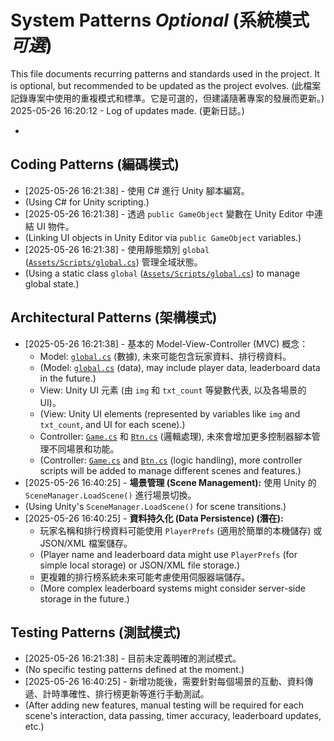 # System Patterns *Optional* (系統模式 *可選*)

This file documents recurring patterns and standards used in the project.
It is optional, but recommended to be updated as the project evolves.
(此檔案記錄專案中使用的重複模式和標準。它是可選的，但建議隨著專案的發展而更新。)
2025-05-26 16:20:12 - Log of updates made. (更新日誌。)

*

## Coding Patterns (編碼模式)

*   [2025-05-26 16:21:38] - 使用 C# 進行 Unity 腳本編寫。
*   (Using C# for Unity scripting.)
*   [2025-05-26 16:21:38] - 透過 `public GameObject` 變數在 Unity Editor 中連結 UI 物件。
*   (Linking UI objects in Unity Editor via `public GameObject` variables.)
*   [2025-05-26 16:21:38] - 使用靜態類別 `global` ([`Assets/Scripts/global.cs`](Assets/Scripts/global.cs:1)) 管理全域狀態。
*   (Using a static class `global` ([`Assets/Scripts/global.cs`](Assets/Scripts/global.cs:1)) to manage global state.)

## Architectural Patterns (架構模式)

*   [2025-05-26 16:21:38] - 基本的 Model-View-Controller (MVC) 概念：
    *   Model: [`global.cs`](Assets/Scripts/global.cs:1) (數據), 未來可能包含玩家資料、排行榜資料。
    *   (Model: [`global.cs`](Assets/Scripts/global.cs:1) (data), may include player data, leaderboard data in the future.)
    *   View: Unity UI 元素 (由 `img` 和 `txt_count` 等變數代表, 以及各場景的 UI)。
    *   (View: Unity UI elements (represented by variables like `img` and `txt_count`, and UI for each scene).)
    *   Controller: [`Game.cs`](Assets/Scripts/Game.cs:1) 和 [`Btn.cs`](Assets/Scripts/Btn.cs:1) (邏輯處理), 未來會增加更多控制器腳本管理不同場景和功能。
    *   (Controller: [`Game.cs`](Assets/Scripts/Game.cs:1) and [`Btn.cs`](Assets/Scripts/Btn.cs:1) (logic handling), more controller scripts will be added to manage different scenes and features.)
*   [2025-05-26 16:40:25] - **場景管理 (Scene Management):** 使用 Unity 的 `SceneManager.LoadScene()` 進行場景切換。
*   (Using Unity's `SceneManager.LoadScene()` for scene transitions.)
*   [2025-05-26 16:40:25] - **資料持久化 (Data Persistence) (潛在):**
    *   玩家名稱和排行榜資料可能使用 `PlayerPrefs` (適用於簡單的本機儲存) 或 JSON/XML 檔案儲存。
    *   (Player name and leaderboard data might use `PlayerPrefs` (for simple local storage) or JSON/XML file storage.)
    *   更複雜的排行榜系統未來可能考慮使用伺服器端儲存。
    *   (More complex leaderboard systems might consider server-side storage in the future.)

## Testing Patterns (測試模式)

*   [2025-05-26 16:21:38] - 目前未定義明確的測試模式。
*   (No specific testing patterns defined at the moment.)
*   [2025-05-26 16:40:25] - 新增功能後，需要針對每個場景的互動、資料傳遞、計時準確性、排行榜更新等進行手動測試。
*   (After adding new features, manual testing will be required for each scene's interaction, data passing, timer accuracy, leaderboard updates, etc.)